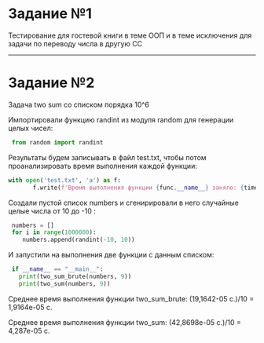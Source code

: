 # Задание №1
Тестирование для гостевой книги в теме ООП и в теме исключения для задачи по переводу числа в другую СС

***
# Задание №2
Задача two sum со списком порядка 10^6 

Импортировали функцию randint из модуля random для генерации целых чисел:
```python
 from random import randint
```
Результаты будем записывать в файл test.txt, чтобы потом проанализировать время выполнения каждой функции:
```python
with open('test.txt', 'a') as f:
       f.write(f'Время выполнения функции {func.__name__} заняло: {time_delta:.5}\n')
```

Создали пустой список numbers и сгенирировали в него случайные целые числа от 10 до -10 :
```python
 numbers = []
 for i in range(1000000):
    numbers.append(randint(-10, 10))
```
И запустили на выполнения две функции с данным списком:
```python
 if __name__ == "__main__":
   print(two_sum_brute(numbers, 9))
   print(two_sum(numbers, 9))
```
Среднее время выполнения функции  two_sum_brute: (19,1642-05 с.)/10 = 1,9164e-05 с.

Среднее время выполнения функции  two_sum: (42,8698e-05 с.)/10 = 4,287e-05 с.

